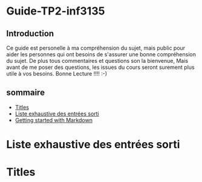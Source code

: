 # Guide-TP2-inf3135

## Introduction

Ce guide est personelle à ma compréhension du sujet, mais public pour aider les personnes qui ont besoins de s'assurer une bonne compréhension du sujet. De plus tous commentaires et questions son la bienvenue, Mais avant de me poser des questions, les issues du cours seront surement plus utile à vos besoins. Bonne Lecture !!!! :-)

## sommaire

- [Titles](#titles)
- [Liste exhaustive des entrées sorti](#Liste-exhaustive-des-entrées-sorti)
- [Getting started with Markdown](#getting-started-with-markdown)



# Liste exhaustive des entrées sorti

# Titles 
